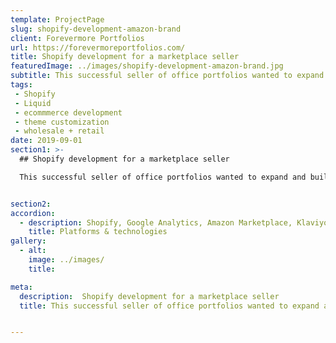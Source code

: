 ```yaml
---
template: ProjectPage
slug: shopify-development-amazon-brand
client: Forevermore Portfolios
url: https://forevermoreportfolios.com/
title: Shopify development for a marketplace seller
featuredImage: ../images/shopify-development-amazon-brand.jpg
subtitle: This successful seller of office portfolios wanted to expand and build their own shop
tags:
 - Shopify
 - Liquid
 - ecommmerce development
 - theme customization
 - wholesale + retail
date: 2019-09-01
section1: >-
  ## Shopify development for a marketplace seller

  This successful seller of office portfolios wanted to expand and build their own shop


section2:
accordion:
  - description: Shopify, Google Analytics, Amazon Marketplace, Klaviyo
    title: Platforms & technologies
gallery:
  - alt:
    image: ../images/
    title:

meta:
  description:  Shopify development for a marketplace seller
  title: This successful seller of office portfolios wanted to expand and build their own shop


---
```

